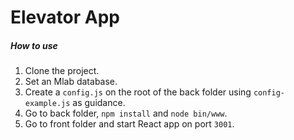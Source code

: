 # **Elevator App**

##### **How to use**

1. Clone the project.
2. Set an Mlab database.
3. Create a `config.js` on the root of the back folder using `config-example.js` as guidance.
4. Go to back folder, `npm install` and `node bin/www`.
2. Go to front folder and start React app on port `3001`.